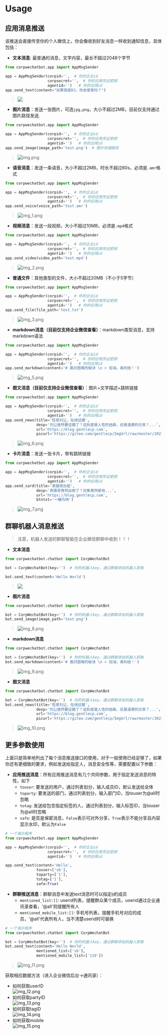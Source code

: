 # Usage

## 应用消息推送
该推送会直接传至你的个人微信上，你会像收到好友消息一样收到通知信息，具体包括：

- **文本消息**: 最普通的消息，文字内容，最长不超过2048个字节

```python
from corpwechatbot.app import AppMsgSender

app = AppMsgSender(corpid='',  # 你的企业id
                   corpsecret='',  # 你的应用凭证密钥
                   agentid='')   # 你的应用id
app.send_text(content="如果我是DJ，你会爱我吗？")
```
> ![](../img/app.png)

- **图片消息**：发送一张图片，可选`jpg,png`，大小不超过2MB，目前仅支持通过图片路径发送.
```python
from corpwechatbot.app import AppMsgSender

app = AppMsgSender(corpid='',  # 你的企业id
                   corpsecret='',  # 你的应用凭证密钥
                   agentid='')   # 你的应用id
app.send_image(image_path='test.png')  # 图片存储路径
```
> ![img.png](../img/app_image.png)

- **语音消息**：发送一条语音，大小不超过2MB，时长不超过60s，必须是`.amr`格式
```python
from corpwechatbot.app import AppMsgSender

app = AppMsgSender(corpid='',  # 你的企业id
                   corpsecret='',  # 你的应用凭证密钥
                   agentid='')   # 你的应用id
app.send_voice(voice_path='test.amr')
```
> ![img_1.png](../img/app_voice.png)

- **视频消息**：发送一段视频，大小不超过10MB，必须是`.mp4`格式
```python
from corpwechatbot.app import AppMsgSender

app = AppMsgSender(corpid='',  # 你的企业id
                   corpsecret='',  # 你的应用凭证密钥
                   agentid='')   # 你的应用id
app.send_video(video_path='test.mp4')
```
> ![img_2.png](../img/app_video.png)

- **普通文件**：其他类型的文件，大小不超过20MB（不小于5字节）
```python
from corpwechatbot.app import AppMsgSender

app = AppMsgSender(corpid='',  # 你的企业id
                   corpsecret='',  # 你的应用凭证密钥
                   agentid='')   # 你的应用id
app.send_file(file_path='test.txt')
```

> ![img_3.png](../img/app_file.png)

- **markdown消息（目前仅支持企业微信查看）**：markdown类型消息，支持markdown语法
```python
from corpwechatbot.app import AppMsgSender

app = AppMsgSender(corpid='',  # 你的企业id
                   corpsecret='',  # 你的应用凭证密钥
                   agentid='')   # 你的应用id
app.send_markdown(content='# 面对困难的秘诀 \n > 加油，奥利给！')
```
> ![img_5.png](../img/app_markdown.png)

- **图文消息（目前仅支持企业微信查看）**：图片+文字描述+跳转链接
```python
from corpwechatbot.app import AppMsgSender

app = AppMsgSender(corpid='',  # 你的企业id
                   corpsecret='',  # 你的应用凭证密钥
                   agentid='')   # 你的应用id
app.send_news(title='性感刘公，在线征婚',
              desp='刘公居然要征婚了？这到底是人性的扭曲，还是道德的沦丧？...',
              url='https://blog.gentlecp.com',
              picurl='https://gitee.com/gentlecp/ImgUrl/raw/master/20210313141425.jpg')
```
> ![img_6.png](../img/app_news.png)

- **卡片消息**：发送一张卡片，带有跳转链接
```python
from corpwechatbot.app import AppMsgSender

app = AppMsgSender(corpid='',  # 你的企业id
                   corpsecret='',  # 你的应用凭证密钥
                   agentid='')   # 你的应用id
app.send_card(title='真骚哥出柜',
              desp='真骚哥竟然出柜了？对象竟然是他...',
              url='https://blog.gentlecp.com',
              btntxt='一睹为快')
```
> ![img_7.png](../img/app_card.png)


## 群聊机器人消息推送
> 注意，机器人发送的群聊智能在企业微信群聊中收到！！！

- **文本消息**
```python
from corpwechatbot.chatbot import CorpWechatBot

bot = CorpWechatBot(key='')  # 你的机器人key，通过群聊添加机器人获取

bot.send_text(content='Hello World')
```
> ![](../img/bot.png)

- **图片消息**
```python
from corpwechatbot.chatbot import CorpWechatBot

bot = CorpWechatBot(key='')  # 你的机器人key，通过群聊添加机器人获取
bot.send_image(image_path='test.png')
```
> ![img_8.png](../img/bot_image.png)

- **markdown消息**
```python
from corpwechatbot.chatbot import CorpWechatBot

bot = CorpWechatBot(key='')  # 你的机器人key，通过群聊添加机器人获取
bot.send_markdown(content='# 面对困难的秘诀 \n > 加油，奥利给！')
```
> ![img_9.png](../img/bot_markdown.png)

- **图文消息**
```python
from corpwechatbot.chatbot import CorpWechatBot

bot = CorpWechatBot(key='')  # 你的机器人key，通过群聊添加机器人获取
bot.send_news(title='性感刘公，在线征婚',
              desp='刘公居然要征婚了？这到底是人性的扭曲，还是道德的沦丧？...',
              url='https://blog.gentlecp.com',
              picurl='https://gitee.com/gentlecp/ImgUrl/raw/master/20210313141425.jpg')
```
> ![img_10.png](../img/bot_news.png)

## 更多参数使用
上面只是简单地列出了每个消息推送接口的使用，对于一般使用已经足够了，如果你还有更细致的要求，例如发送给指定人，消息安全性等，需要配置以下参数：
- **应用推送消息**：所有应用推送消息有几个共同参数，用于指定发送消息的特性，如下
    - `touser`: 要发送的用户，通过列表划分，输入成员ID，默认发送给全体
    - `toparty`: 要发送的部门，通过列表划分，输入部门ID，当touser为@all时忽略
    - `totag`: 发送给包含指定标签的人，通过列表划分，输入标签ID，当touser为@all时忽略
    - `safe`: 是否是保密消息，`False`表示可对外分享，`True`表示不能分享且内容显示水印，默认为`False`

```python
# 一个演示程序
from corpwechatbot.app import AppMsgSender

app = AppMsgSender(corpid='',  # 你的企业id
                   corpsecret='',  # 你的应用凭证密钥
                   agentid='')   # 你的应用id

app.send_text(content='Hello',
              touser=['sb'],
              toparty=['1'],
              totag=['1'],
              safe=True)
```
- **群聊推送消息**：群聊消息中发送text消息时可以指定`@`的成员
    - `mentioned_list:[]`: userid列表，提醒群众某个成员，userid通过企业通讯录查看，'@all'则提醒所有人
    - `mentioned_mobile_list:[]`: 手机号列表，提醒手机号对应的成员，'@all'代表所有人，当不清楚userid时可替换

```python
# 一个演示程序
from corpwechatbot.chatbot import CorpWechatBot

bot = CorpWechatBot(key='')  # 你的机器人key，通过群聊添加机器人获取
bot.send_text(content='Hello World',
              mentioned_list=['sb'],
              mentioned_mobile_list=['110'])

```
> ![img_11.png](../img/bot_at.png)

获取相应数据方法（进入企业微信后台->通讯录）：
- 如何获取userID  
![img_12.png](../img/get_userid.png)
- 如何获取partyID  
![img_13.png](../img/get_partyid.png)
- 如何获取tagID  
![img_14.png](../img/get_tagid.png)
- 如何获取mobile  
![img_15.png](../img/get_mobile.png)